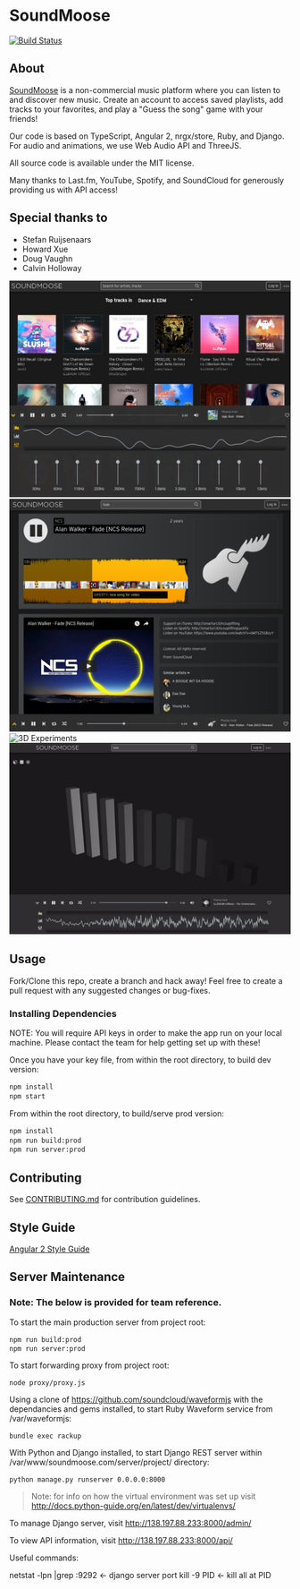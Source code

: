 # SoundMoose

[![Build Status](https://travis-ci.org/hrr20-over9000/SoundMoose.svg?branch=master)](https://travis-ci.org/hrr20-over9000/SoundMoose)

## About

[SoundMoose](http://www.soundmoose.com) is a non-commercial music platform where you can listen to and discover new music. Create an account to access saved playlists, add tracks to your favorites, and play a "Guess the song" game with your friends!

Our code is based on TypeScript, Angular 2, nrgx/store, Ruby, and Django. For audio and animations, we use Web Audio API and ThreeJS.

All source code is available under the MIT license.

Many thanks to Last.fm, YouTube, Spotify, and SoundCloud for generously providing us with API access!

## Special thanks to

  - Stefan Ruijsenaars
  - Howard Xue
  - Doug Vaughn
  - Calvin Holloway

  ![Main Page](Screenshots/screenshot1.png)
  ![Track Details](Screenshots/screenshot2.png)
  ![3D Experiments](Screenshots/recording-spheres.gif)
  ![3D Experiments](Screenshots/recording-frequencyBars.gif)


## Usage

Fork/Clone this repo, create a branch and hack away! Feel free to create a pull request with any suggested changes or bug-fixes.

### Installing Dependencies

NOTE: You will require API keys in order to make the app run on your local machine. Please contact the team for help getting set up with these!

Once you have your key file, from within the root directory, to build dev version:

```sh
npm install
npm start
```

From within the root directory, to build/serve prod version:

```sh
npm install
npm run build:prod
npm run server:prod
```

## Contributing

See [CONTRIBUTING.md](CONTRIBUTING.md) for contribution guidelines.

## Style Guide

[Angular 2 Style Guide](https://angular.io/docs/ts/latest/guide/style-guide.html#!#naming)

## Server Maintenance
### Note: The below is provided for team reference.

To start the main production server from project root:
```
npm run build:prod
npm run server:prod
```

To start forwarding proxy from project root:
```
node proxy/proxy.js
```

Using a clone of https://github.com/soundcloud/waveformjs with the dependancies and gems installed, to start Ruby Waveform service from /var/waveformjs:
```
bundle exec rackup
```

With Python and Django installed, to start Django REST server within /var/www/soundmoose.com/server/project/ directory:
```
python manage.py runserver 0.0.0.0:8000
```

> Note: for info on how the virtual environment was set up visit http://docs.python-guide.org/en/latest/dev/virtualenvs/

To manage Django server, visit http://138.197.88.233:8000/admin/

To view API information, visit http://138.197.88.233:8000/api/

Useful commands:

netstat -lpn |grep :9292     <- django server port
kill -9 PID                <- kill all at PID
